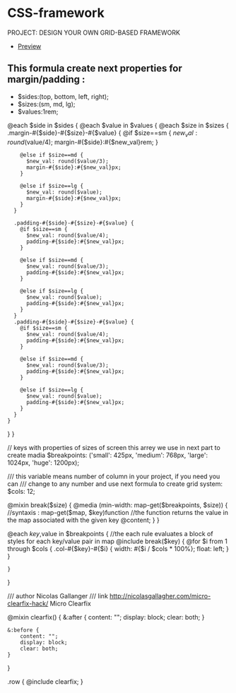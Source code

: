 # CSS-framework
PROJECT: DESIGN YOUR OWN GRID-BASED FRAMEWORK
- [Preview](https://anna-myzukina.github.io/CSS-framework/)

## This formula create next properties for margin/padding : 
* $sides:(top, bottom, left, right);
* $sizes:(sm, md, lg);
* $values:1rem;

@each $side in $sides {
  @each $value in $values {
    @each $size in $sizes {
      .margin-#{$side}-#{$size}-#{$value} {
        @if $size==sm {
          $new_val: round($value/4);
          margin-#{$side}:#{$new_val}rem;
        }

        @else if $size==md {
          $new_val: round($value/3);
          margin-#{$side}:#{$new_val}px;
        }

        @else if $size==lg {
          $new_val: round($value);
          margin-#{$side}:#{$new_val}px;
        }
      }

      .padding-#{$side}-#{$size}-#{$value} {
        @if $size==sm {
          $new_val: round($value/4);
          padding-#{$side}:#{$new_val}px;
        }

        @else if $size==md {
          $new_val: round($value/3);
          padding-#{$side}:#{$new_val}px;
        }

        @else if $size==lg {
          $new_val: round($value);
          padding-#{$side}:#{$new_val}px;
        }
      }
      .padding-#{$side}-#{$size}-#{$value} {
        @if $size==sm {
          $new_val: round($value/4);
          padding-#{$side}:#{$new_val}px;
        }

        @else if $size==md {
          $new_val: round($value/3);
          padding-#{$side}:#{$new_val}px;
        }

        @else if $size==lg {
          $new_val: round($value);
          padding-#{$side}:#{$new_val}px;
        }
      }
    }
  }
}



// keys with properties of sizes of screen this arrey we use in next part to create madia
$breakpoints: ('small': 425px,
    'medium': 768px,
    'large': 1024px,
    'huge': 1200px);

/// this variable means number of column in your project, if you need you can
///  change to any number and use next formula to create grid system:
$cols: 12;

@mixin break($size) {
    @media (min-width: map-get($breakpoints, $size)) {  //syntaxis : map-get($map, $key)function 
        //the function returns the value in the map associated with the given key
        @content;
    }
}

@each $key,$value in $breakpoints { //the each rule evaluates a block of styles for each key/value pair in map
    @include break($key) {
        @for $i from 1 through $cols {
            .col-#{$key}-#{$i} {
                width: #{$i / $cols * 100%};
                float: left;
            }
        }

    }
}

/// author Nicolas Gallanger
/// link http://nicolasgallagher.com/micro-clearfix-hack/ Micro Clearfix

@mixin clearfix() {
    &:after {
        content: "";
        display: block;
        clear: both;
    }

    &:before {
        content: "";
        display: block;
        clear: both;
    }

}

.row {
    @include clearfix;
}
